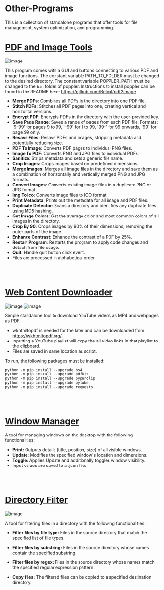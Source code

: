 # Other-Programs

This is a collection of standalone programs that offer tools for file management, system optimization, and programming.

# [PDF and Image Tools](GUI-Applications/pdf_and_image_tools.pyw)

![image](https://github.com/jack-200/other-programs/assets/86848773/51f71f89-5644-4c4c-b7d4-956c193e49ac)

This program comes with a GUI and buttons connecting to various PDF and image functions. The constant variable
PATH_TO_FOLDER must be changed to the desired directory. The constant variable POPPLER_PATH must be changed to
the ```bin``` folder of poppler. Instructions to install poppler can be found in the README
here: https://github.com/Belval/pdf2image

* **Merge PDFs**: Combines all PDFs in the directory into one PDF file.
* **Stitch PDFs**: Stitches all PDF pages into one, creating vertical and horizontal versions.
* **Encrypt PDF**: Encrypts PDFs in the directory with the user-provided key.
* **Save Page Range**: Saves a range of pages from each PDF file. Formats: '9-99' for pages 9 to 99, '-99' for 1 to
  99, '99-' for 99 onwards, '99' for page 99 only.
* **Resave Files**: Resave PDFs and images, stripping metadata and potentially reducing size.
* **PDF To Image**: Converts PDF pages to individual PNG files.
* **Image To PDF**: Converts PNG and JPG files to individual PDFs.
* **Sanitize**: Strips metadata and sets a generic file name.
* **Crop Images**: Crops images based on predefined dimensions.
* **Merge Images**: Merges all image files in the directory and save them as a combination of horizontally and
  vertically merged PNG and JPG formats.
* **Convert Images**: Converts existing image files to a duplicate PNG or JPG format.
* **Img To Ico**: Converts image files to ICO format
* **Print Metadata**: Prints out the metadata for all image and PDF files.
* **Duplicate Detector**: Scans a directory and identifies any duplicate files using MD5 hashing.
* **Get Image Colors**: Get the average color and most common colors of all images in the directory.
* **Crop By 90**: Crops images by 90% of their dimensions, removing the outer parts of the image.
* **Enhance Contrast**: Enhance the contrast of a PDF by 25%.
* **Restart Program**: Restarts the program to apply code changes and detach from file usage.
* **Quit**: Handle quit button click event.
* Files are processed in alphabetical order

<br><br>

# [Web Content Downloader](GUI-Applications/web_content_downloader/web_content_downloader.py)

![image](https://github.com/jack-200/other-programs/assets/86848773/f61602b8-f7b5-4e7f-a7c1-36cd3c115d47)
![image](https://github.com/jack-200/Other-Programs/assets/86848773/3933d1f2-21cb-4f3e-92cc-15de7be5c46b)

Simple standalone tool to download YouTube videos as MP4 and webpages as PDF.

* wkhtmltopdf is needed for the later and can be downloaded from https://wkhtmltopdf.org/.
* Inputting a YouTube playlist will copy the all video links in that playlist to the clipboard.
* Files are saved in same location as script.

To run, the following packages must be installed:

```
python -m pip install --upgrade bs4
python -m pip install --upgrade pdfkit
python -m pip install --upgrade pyperclip
python -m pip install --upgrade pytube
python -m pip install --upgrade requests
```

<br><br>

# [Window Manager](GUI-Applications/window_manager/window_manager.pyw)

A tool for managing windows on the desktop with the following functionalities:

* **Print:** Outputs details (title, position, size) of all visible windows.
* **Update:** Modifies the specified window's location and dimensions.
* **Toggle:** Applies Update and additionally toggles window visibility.
* Input values are saved to a .json file.

<br><br>

# [Directory Filter](GUI-Applications/directory_filter.pyw)

![image](https://github.com/jack-200/other-programs/assets/86848773/4d4429af-28c5-4db4-a068-150aab34edf2)

A tool for filtering files in a directory with the following functionalities:

* **Filter files by file type:** Files in the source directory that match the specified list of file types.

* **Filter files by substring:** Files in the source directory whose names contain the specified substring.

* **Filter files by regex:** Files in the source directory whose names match the specified regular expression pattern.

* **Copy files:** The filtered files can be copied to a specified destination directory.
